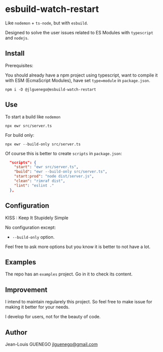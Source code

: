 # esbuild-watch-restart

Like `nodemon` + `ts-node`, but with `esbuild`.

Designed to solve the user issues related to ES Modules with `typescript` and `nodejs`.

## Install

Prerequisites:

You should already have a npm project using typescript, want to compile it with ESM (EcmaScript Modules), have set `type=module` in `package.json`.

```
npm i -D @jlguenego@esbuild-watch-restart
```

## Use

To start a build like `nodemon`

```
npx ewr src/server.ts
```

For build only:

```
npx ewr --build-only src/server.ts
```

Of course this is better to create `scripts` in `package.json`:

```json
  "scripts": {
    "start": "ewr src/server.ts",
    "build": "ewr --build-only src/server.ts",
    "start:prod": "node dist/server.js",
    "clean": "rimraf dist",
    "lint": "eslint ."
  },
```

## Configuration

KISS : Keep It Stupidely Simple

No configuration except:

- `--build-only` option.

Feel free to ask more options but you know it is better to not have a lot.

## Examples

The repo has an `examples` project. Go in it to check its content.

## Improvement

I intend to maintain regularely this project. So feel free to make issue for making it better for your needs.

I develop for users, not for the beauty of code.

## Author

Jean-Louis GUENEGO <jlguenego@gmail.com>
